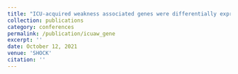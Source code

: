 ```yaml
---
title: "ICU-acquired weakness associated genes were differentially expressed among adult lung sepsis patients"
collection: publications
category: conferences
permalink: /publication/icuaw_gene
excerpt: ''
date: October 12, 2021
venue: 'SHOCK'
citation: ''
---
```


